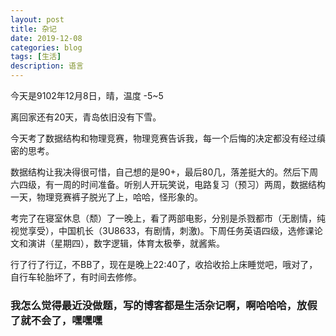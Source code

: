 ```yaml
---
layout: post
title: 杂记
date: 2019-12-08
categories: blog
tags: [生活]
description: 语言
---
```


  今天是9102年12月8日，晴，温度 -5~5

  离回家还有20天，青岛依旧没有下雪。

  今天考了数据结构和物理竞赛，物理竞赛告诉我，每一个后悔的决定都没有经过缜密的思考。

  数据结构让我决得很可惜，自己想的是90+，最后80几，落差挺大的。然后下周六四级，有一周的时间准备。听别人开玩笑说，电路复习（预习）两周，数据结构一天，物理竞赛裤子脱光了上，哈哈，怪形象的。

  考完了在寝室休息（颓）了一晚上，看了两部电影，分别是杀戮都市（无剧情，纯视觉享受），中国机长（3U8633，有剧情，刺激)。下周任务英语四级，选修课论文和演讲（星期四），数字逻辑，体育太极拳，就酱紫。

  行了行了行辽，不BB了，现在是晚上22:40了，收拾收拾上床睡觉吧，哦对了，自行车轮胎坏了，有时间去修修。

### 我怎么觉得最近没做题，写的博客都是生活杂记啊，啊哈哈哈，放假了就不会了，嘿嘿嘿












